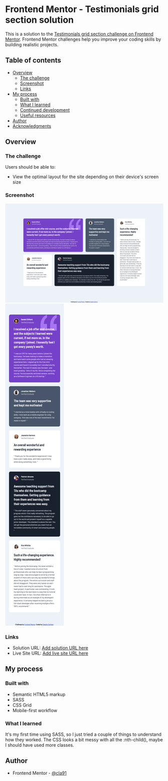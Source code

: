 # Frontend Mentor - Testimonials grid section solution

This is a solution to the [Testimonials grid section challenge on Frontend Mentor](https://www.frontendmentor.io/challenges/testimonials-grid-section-Nnw6J7Un7). Frontend Mentor challenges help you improve your coding skills by building realistic projects.

## Table of contents

- [Overview](#overview)
  - [The challenge](#the-challenge)
  - [Screenshot](#screenshot)
  - [Links](#links)
- [My process](#my-process)
  - [Built with](#built-with)
  - [What I learned](#what-i-learned)
  - [Continued development](#continued-development)
  - [Useful resources](#useful-resources)
- [Author](#author)
- [Acknowledgments](#acknowledgments)

## Overview

### The challenge

Users should be able to:

- View the optimal layout for the site depending on their device's screen size

### Screenshot

![](./screenshot-desktop.png)
![](./screenshot-mobile.png)

### Links

- Solution URL: [Add solution URL here](https://your-solution-url.com)
- Live Site URL: [Add live site URL here](https://cla91.github.io/testimonials-grid-section-main/)

## My process

### Built with

- Semantic HTML5 markup
- SASS
- CSS Grid
- Mobile-first workflow

### What I learned

It's my first time using SASS, so I just tried a couple of things to understand how they worked. The CSS looks a bit messy with all the :nth-child(), maybe I should have used more classes.

## Author

- Frontend Mentor - [@cla91](https://www.frontendmentor.io/profile/cla91)
